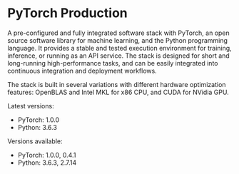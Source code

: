 
# PyTorch Production

A pre-configured and fully integrated software stack with PyTorch, an open source software library for machine learning, and the Python programming language. It provides a stable and tested execution environment for training, inference, or running as an API service. The stack is designed for short and long-running high-performance tasks, and can be easily integrated into continuous integration and deployment workflows.

The stack is built in several variations with different hardware optimization features: OpenBLAS and Intel MKL for x86 CPU, and CUDA for NVidia GPU.


Latest versions:

* PyTorch: 1.0.0
* Python: 3.6.3

Versions available:

* PyTorch: 1.0.0, 0.4.1
* Python: 3.6.3, 2.7.14

